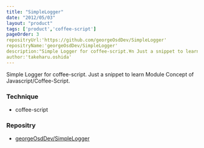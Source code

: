 ```yaml
---
title: "SimpleLogger"
date: "2012/05/03"
layout: "product"
tags: ['product','coffee-script']
pageOrder: 3
repositryUrl:'https://github.com/georgeOsdDev/SimpleLogger'
repositryName:'georgeOsdDev/SimpleLogger'
description:"Simple Logger for coffee-script.¥n Just a snippet to learn Module Concept of Javascript."
author:'takeharu.oshida'
---
```


Simple Logger for coffee-script.
Just a snippet to learn Module Concept of Javascript/Coffee-Script.


### Technique
* coffee-script

### Repositry
 * [georgeOsdDev/SimpleLogger](https://github.com/georgeOsdDev/SimpleLogger)
